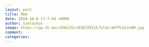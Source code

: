 ```yaml
--- 
layout: post 
title: Mem 
date: 2016-10-8 17:7:44 +0000 
author: svetashov 
image: https://pp.vk.me/c836235/v836235515/57a2/aKfPLQjns0M.jpg
comment: 
categories: 
---
```

